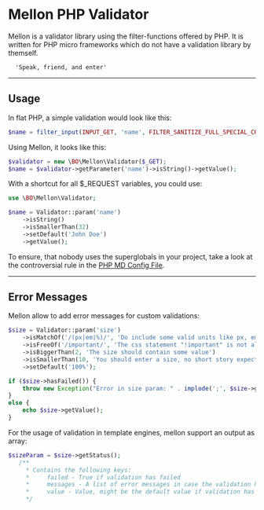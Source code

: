 Mellon PHP Validator
====================

Mellon is a validator library using the filter-functions offered by PHP. It is written for PHP micro frameworks which do not have a validation library by themself.

      'Speak, friend, and enter'

-----
Usage
-----

In flat PHP, a simple validation would look like this:

```php
$name = filter_input(INPUT_GET, 'name', FILTER_SANITIZE_FULL_SPECIAL_CHARS);
```
    
Using Mellon, it looks like this:

```php
$validator = new \BO\Mellon\Validator($_GET);
$name = $validator->getParameter('name')->isString()->getValue();
```

With a shortcut for all $_REQUEST variables, you could use:

```php
use \BO\Mellon\Validator;

$name = Validator::param('name')
    ->isString()
    ->isSmallerThan(32)
    ->setDefault('John Doe')
    ->getValue();
```

To ensure, that nobody uses the superglobals in your project, take a look at the controversial rule in the [PHP MD Config File](phpmd.rules.xml). 

--------------
Error Messages
--------------

Mellon allow to add error messages for custom validations:

```php
$size = Validator::param('size')
    ->isMatchOf('/(px|em|%)/', 'Do include some valid units like px, em or % for a size')
    ->isFreeOf('/important/', 'The css statement "!important" is not allowed')
    ->isBiggerThan(2, 'The size should contain some value')
    ->isSmallerThan(10, 'You should enter a size, no short story expected')
    ->setDefault('100%');

if ($size->hasFailed()) {
    throw new Exception("Error in size param: " . implode(';', $size->getMessages()));
}
else {
    echo $size->getValue();
}
```

For the usage of validation in template engines, mellon support an output as array:
```php
$sizeParam = $size->getStatus();
   /**
     * Contains the following keys:
     *     failed - True if validation has failed
     *     messages - A list of error messages in case the validation has failed
     *     value - Value, might be the default value if validation has failed
     */
```


